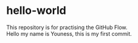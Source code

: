 # hello-world
This repository is for practising the GitHub Flow.<br>
Hello my name is Youness, this is my first commit.
